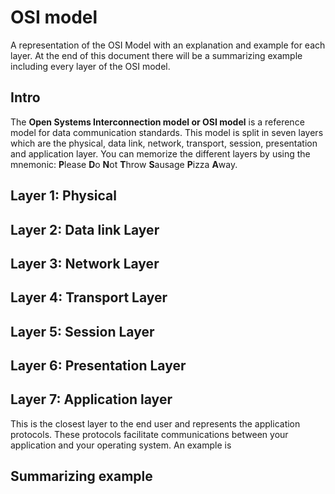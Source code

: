 # OSI model
A representation of the OSI Model with an explanation and example for each layer. At the end of this document there will be a summarizing example including every layer of the OSI model.

## Intro

The **Open Systems Interconnection model or OSI model** is a reference model for data communication standards. This model is split in seven layers which are the physical, data link, network, transport, session, presentation and application layer. You can memorize the different layers by using the mnemonic: **P**lease **D**o **N**ot **T**hrow **S**ausage **P**izza **A**way.

## Layer 1: Physical

## Layer 2: Data link Layer

## Layer 3: Network Layer

## Layer 4: Transport Layer

## Layer 5: Session Layer

## Layer 6: Presentation Layer

## Layer 7: Application layer
This is the closest layer to the end user and represents the application protocols. These protocols facilitate communications between your application and your operating system. An example is

## Summarizing example
